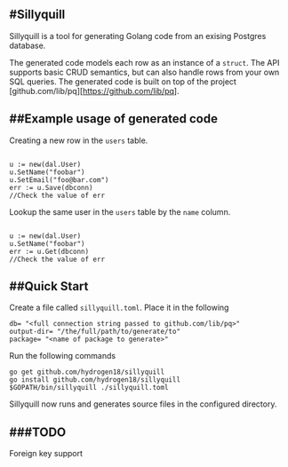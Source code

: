 #Sillyquill
---

Sillyquill is a tool for generating Golang code from an exising Postgres database.

The generated code models each row as an instance of a `struct`. The API supports basic CRUD semantics, but can also handle rows from your own SQL queries. The generated code is built on top of the project [github.com/lib/pq][https://github.com/lib/pq].

##Example usage of generated code
---

Creating a new row in the `users` table.

```

u := new(dal.User)
u.SetName("foobar")
u.SetEmail("foo@bar.com")
err := u.Save(dbconn)
//Check the value of err

```

Lookup the same user in the `users` table by the `name` column.

```

u := new(dal.User)
u.SetName("foobar")
err := u.Get(dbconn)
//Check the value of err

```


##Quick Start
---
Create a file called `sillyquill.toml`. Place it in the following

```
db= "<full connection string passed to github.com/lib/pq>"
output-dir= "/the/full/path/to/generate/to"
package= "<name of package to generate>"
```

Run the following commands

```
go get github.com/hydrogen18/sillyquill
go install github.com/hydrogen18/sillyquill
$GOPATH/bin/sillyquill ./sillyquill.toml
```

Sillyquill now runs and generates source files in the configured directory.

###TODO
---
Foreign key support